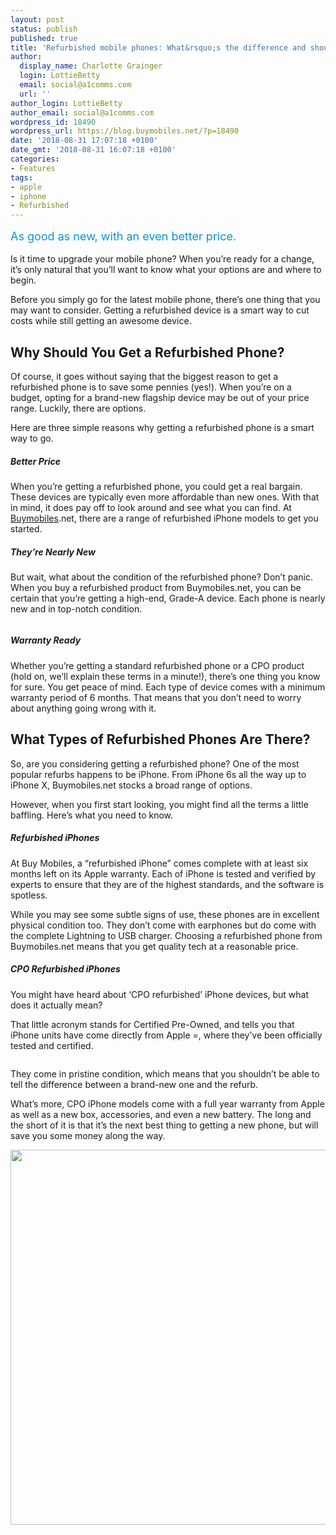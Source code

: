 ```yaml
---
layout: post
status: publish
published: true
title: 'Refurbished mobile phones: What&rsquo;s the difference and should I buy one?'
author:
  display_name: Charlotte Grainger
  login: LottieBetty
  email: social@a1comms.com
  url: ''
author_login: LottieBetty
author_email: social@a1comms.com
wordpress_id: 18490
wordpress_url: https://blog.buymobiles.net/?p=18490
date: '2018-08-31 17:07:18 +0100'
date_gmt: '2018-08-31 16:07:18 +0100'
categories:
- Features
tags:
- apple
- iphone
- Refurbished
---
```

<p><span class="postStandFirst" style="color: #0896d5; line-height: 26px; font-size: 18px;">As good as new, with an even better price.</span></p>
<p>Is it time to upgrade your mobile phone? When you&rsquo;re ready for a change, it&rsquo;s only natural that you&rsquo;ll want to know what your options are and where to begin.</p>
<p>Before you simply go for the latest mobile phone, there&rsquo;s one thing that you may want to consider. Getting a refurbished device is a smart way to cut costs while still getting an awesome device.</p>
<h2>Why Should You Get a Refurbished Phone?</h2>
<p>Of course, it goes without saying that the biggest reason to get a refurbished phone is to save some pennies (yes!). When you&rsquo;re on a budget, opting for a brand-new flagship device may be out of your price range. Luckily, there are options.</p>
<p>Here are three simple reasons why getting a refurbished phone is a smart way to go.</p>
<h5>Better Price</h5>
<p>When you&rsquo;re getting a refurbished phone, you could get a real bargain. These devices are typically even more affordable than new ones. With that in mind, it does pay off to look around and see what you can find. At <a href="https://www.buymobiles.net/apple" target="_blank" rel="noopener noreferrer">Buymobiles</a>.net, there are a range of refurbished iPhone models to get you started.</p>
<h5>They&rsquo;re Nearly New</h5>
<p>But wait, what about the condition of the refurbished phone? Don&rsquo;t panic. When you buy a refurbished product from Buymobiles.net, you can be certain that you&rsquo;re getting a high-end, Grade-A device. Each phone is nearly new and in top-notch condition.</p>
<p><img class="aligncenter size-full wp-image-18497" src="https://lh3.googleusercontent.com/H6I7A_iBFIAMI0Ml9iUzI0nf2gmA611l8eHjJzs8hxC4sGdZyHhEBABQ1HtmbexNB5AhcpYiJOdyKaaxk_ePCPmMyQ=s0" alt="" /></p>
<h5>Warranty Ready</h5>
<p>Whether you&rsquo;re getting a standard refurbished phone or a CPO product (hold on, we&rsquo;ll explain these terms in a minute!), there&rsquo;s one thing you know for sure. You get peace of mind. Each type of device comes with a minimum warranty period of 6 months. That means that you don&rsquo;t need to worry about anything going wrong with it.</p>
<h2>What Types of Refurbished Phones Are There?</h2>
<p>So, are you considering getting a refurbished phone? One of the most popular refurbs happens to be iPhone. From iPhone 6s all the way up to iPhone X, Buymobiles.net stocks a broad range of options.</p>
<p>However, when you first start looking, you might find all the terms a little baffling. Here&rsquo;s what you need to know.</p>
<h5>Refurbished iPhones</h5>
<p>At Buy Mobiles, a &ldquo;refurbished iPhone&rdquo; comes complete with at least six months left on its Apple warranty. Each of iPhone is tested and verified by experts to ensure that they are of the highest standards, and the software is spotless.</p>
<p>While you may see some subtle signs of use, these phones are in excellent physical condition too. They don&rsquo;t come with earphones but do come with the complete Lightning to USB charger. Choosing a refurbished phone from Buymobiles.net means that you get quality tech at a reasonable price.</p>
<h5>CPO Refurbished iPhones</h5>
<p>You might have heard about &lsquo;CPO refurbished&rsquo; iPhone devices, but what does it actually mean?</p>
<p>That little acronym stands for Certified Pre-Owned, and tells you that iPhone units have come directly from Apple =, where they&rsquo;ve been officially tested and certified.</p>
<p><img class="aligncenter size-full wp-image-18492" src="https://lh3.googleusercontent.com/W2ZqCrQ7H3lseQtjR9q-tqLUHTBUqJB-QyGXRzXJ7SNuHjhDgqZFFVejW-rVo6ZfF5Jc7zQ2Q7AQnB9JElPm8sK8=s0" alt="" /></p>
<p>They come in pristine condition, which means that you shouldn&rsquo;t be able to tell the difference between a brand-new one and the refurb.</p>
<p>What&rsquo;s more, CPO iPhone models come with a full year warranty from Apple as well as a new box, accessories, and even a new battery. The long and the short of it is that it&rsquo;s the next best thing to getting a new phone, but will save you some money along the way.</p>
<p><a href="https://www.buymobiles.net/apple#manu=&amp;maxprice=999&amp;sort=monthly_cost_low_high" target="_blank" rel="noopener noreferrer"><img class="aligncenter wp-image-18500 size-full" src="https://lh3.googleusercontent.com/IYckqbUx_Ks5UgYkzKC1t--vx4RDrB-t9kmwO3j_RFEi_NKRDBmq8yIL-CdcNj7_dE6qsGI8t2zxMIQ6k1ho1Z8=s0" alt="" width="600" height="600" /></a></p>
